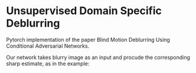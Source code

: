 # Unsupervised Domain Specific Deblurring


Pytorch implementation of the paper Blind Motion Deblurring Using Conditional Adversarial Networks.

Our network takes blurry image as an input and procude the corresponding sharp estimate, as in the example: 
